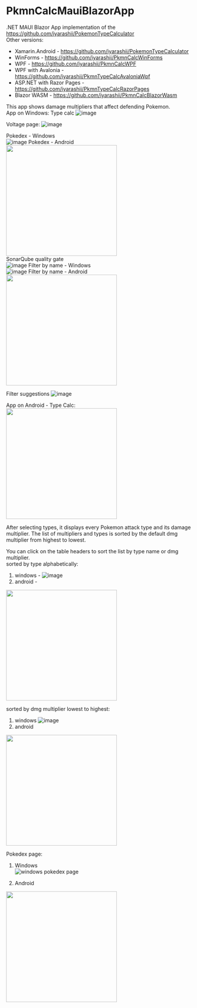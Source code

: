 # PkmnCalcMauiBlazorApp
.NET MAUI Blazor App implementation of the https://github.com/iyarashii/PokemonTypeCalculator  
Other versions:
- Xamarin.Android - https://github.com/iyarashii/PokemonTypeCalculator
- WinForms - https://github.com/iyarashii/PkmnCalcWinForms
- WPF - https://github.com/iyarashii/PkmnCalcWPF
- WPF with Avalonia - https://github.com/iyarashii/PkmnTypeCalcAvaloniaWpf
- ASP.NET with Razor Pages - https://github.com/iyarashii/PkmnTypeCalcRazorPages
- Blazor WASM - https://github.com/iyarashii/PkmnCalcBlazorWasm

This app shows damage multipliers that affect defending Pokemon.  
App on Windows:
Type calc
![image](https://user-images.githubusercontent.com/38395954/196004141-13c05d37-5737-408d-99ad-168bcc4dd029.png)

Voltage page:
![image](https://github.com/user-attachments/assets/aac8cd5b-05fe-4029-a738-aedb1db0806e)

Pokedex - Windows  
![image](https://user-images.githubusercontent.com/38395954/219704402-e4b35c7d-5bac-473f-8331-b467ac28c5c2.png)
Pokedex - Android  
<img src="https://user-images.githubusercontent.com/38395954/219873361-a69fe4b9-d72b-4ed7-9fdd-32ba2ad8c0a7.png" width="300">  
SonarQube quality gate  
![image](https://github.com/iyarashii/PkmnCalcMauiBlazorApp/assets/38395954/4536618d-2ce3-480f-87ea-e78ccd799fbf)
Filter by name - Windows  
![image](https://user-images.githubusercontent.com/38395954/219704582-769a4813-ccf1-497b-aa89-387702fd96d8.png)
Filter by name - Android    
<img src="https://user-images.githubusercontent.com/38395954/219873376-2d709345-f0fd-4de1-9941-558099e0d0f5.png" width="300">

Filter suggestions
![image](https://user-images.githubusercontent.com/38395954/219704763-42f4beac-12b6-467f-b31e-1e6b2669bba3.png)

App on Android - Type Calc:  
<img src="https://user-images.githubusercontent.com/38395954/196034384-ccd88503-d719-4dcf-977e-867e0a3055f3.png" width="300">

After selecting types, it displays every Pokemon attack type and its damage multiplier. The list of multipliers and types is sorted by the default dmg multiplier from highest to lowest.

You can click on the table headers to sort the list by type name or dmg multiplier.  
sorted by type alphabetically:
1. windows -
![image](https://user-images.githubusercontent.com/38395954/196034145-c2726896-2483-4ab1-a3fd-a502de26897c.png)
2. android -
<img src="https://user-images.githubusercontent.com/38395954/196034623-68fa60bb-eac6-4ba1-97b0-46e900c7f118.png" width="300">


sorted by dmg multiplier lowest to highest:
1. windows
![image](https://user-images.githubusercontent.com/38395954/196034178-67a29055-b5db-4738-a112-46799a17098d.png)
2. android
<img src="https://user-images.githubusercontent.com/38395954/196034674-bfcd4106-4055-4819-ba38-cb50158d7967.png" width="300">

Pokedex page:  
1. Windows  
![windows pokedex page](https://user-images.githubusercontent.com/38395954/201537004-15e855d2-93ab-44f2-9124-a519ccdeea46.png)

2. Android  
<img src="https://user-images.githubusercontent.com/38395954/197001907-b3d19560-5689-4de9-b311-d9486be87d95.png" width="300">
